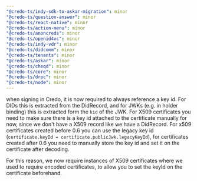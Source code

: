```yaml
---
"@credo-ts/indy-sdk-to-askar-migration": minor
"@credo-ts/question-answer": minor
"@credo-ts/react-native": minor
"@credo-ts/action-menu": minor
"@credo-ts/anoncreds": minor
"@credo-ts/openid4vc": minor
"@credo-ts/indy-vdr": minor
"@credo-ts/didcomm": minor
"@credo-ts/tenants": minor
"@credo-ts/askar": minor
"@credo-ts/cheqd": minor
"@credo-ts/core": minor
"@credo-ts/drpc": minor
"@credo-ts/node": minor
---
```


when signing in Credo, it is now required to always reference a key id. For DIDs this is extracted from the DidRecord, and for JWKs (e.g. in holder binding) this is extracted form the `kid` of the JWK. For X509 certificates you need to make sure there is a key id attached to the certificate manually for now, since we don't have a X509 record like we have a DidRecord. For x509 certificates created before 0.6 you can use the legacy key id (`certificate.keyId = certificate.publicJwk.legacyKeyId`), for certificates created after 0.6 you need to manually store the key id and set it on the certificate after decoding.

For this reason, we now require instances of X509 certificates where we used to require encoded certificates, to allow you to set the keyId on the certificate beforehand.
